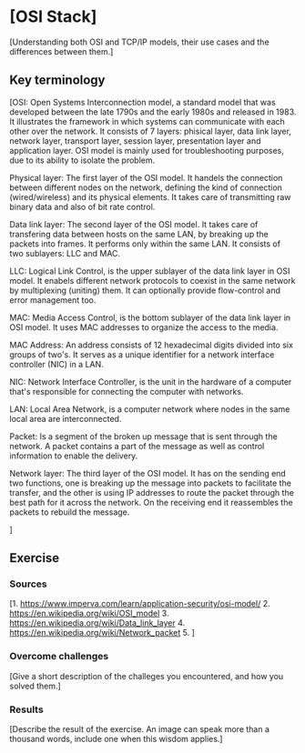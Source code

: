 # [OSI Stack]
[Understanding both OSI and TCP/IP models, their use cases and the differences between them.]

## Key terminology
[OSI: Open Systems Interconnection model, a standard model that was developed between the late 1790s and the early 1980s and released in 1983. It illustrates the framework in which systems can communicate with each other over the network. It consists of 7 layers: phisical layer, data link layer, network layer, transport layer, session layer, presentation layer and application layer. OSI model is mainly used for troubleshooting purposes, due to its ability to isolate the problem.

Physical layer: The first layer of the OSI model. It handels the connection between different nodes on the network, defining the kind of connection (wired/wireless) and its physical elements. It takes care of transmitting raw binary data and also of bit rate control.

Data link layer: The second layer of the OSI model. It takes care of transfering data between hosts on the same LAN, by breaking up the packets into frames. It performs only within the same LAN. It consists of two sublayers: LLC and MAC.

LLC: Logical Link Control, is the upper sublayer of the data link layer in OSI model. It enabels different network protocols to coexist in the same network by multiplexing (uniting) them. It can optionally provide flow-control and error management too.

MAC: Media Access Control, is the bottom sublayer of the data link layer in OSI model. It uses MAC addresses to organize the access to the media.

MAC Address: An address consists of 12 hexadecimal digits divided into six groups of two's. It serves as a unique identifier for a network interface controller (NIC) in a LAN.

NIC: Network Interface Controller, is the unit in the hardware of a computer that's responsible for connecting the computer with networks.

LAN: Local Area Network, is a computer network where nodes in the same local area are interconnected.

Packet: Is a segment of the broken up message that is sent through the network. A packet contains a part of the message as well as control information to enable the delivery.

Network layer: The third layer of the OSI model. It has on the sending end two functions, one is breaking up the message into packets to facilitate the transfer, and the other is using IP addresses to route the packet through the best path for it across the network. On the receiving end it reassembles the packets to rebuild the message.

]

## Exercise
### Sources
[1. https://www.imperva.com/learn/application-security/osi-model/
2. https://en.wikipedia.org/wiki/OSI_model
3. https://en.wikipedia.org/wiki/Data_link_layer
4. https://en.wikipedia.org/wiki/Network_packet
5. ]

### Overcome challenges
[Give a short description of the challeges you encountered, and how you solved them.]

### Results
[Describe the result of the exercise. An image can speak more than a thousand words, include one when this wisdom applies.]
